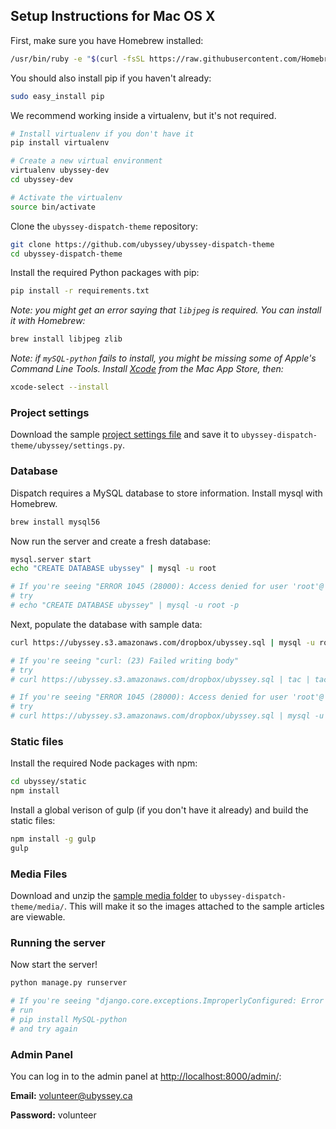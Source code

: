 ## Setup Instructions for Mac OS X

First, make sure you have Homebrew installed:

```bash
/usr/bin/ruby -e "$(curl -fsSL https://raw.githubusercontent.com/Homebrew/install/master/install)"
```

You should also install pip if you haven't already:
```bash
sudo easy_install pip
```

We recommend working inside a virtualenv, but it's not required.

```bash
# Install virtualenv if you don't have it
pip install virtualenv

# Create a new virtual environment
virtualenv ubyssey-dev
cd ubyssey-dev

# Activate the virtualenv
source bin/activate
```

Clone the `ubyssey-dispatch-theme` repository:

```bash
git clone https://github.com/ubyssey/ubyssey-dispatch-theme
cd ubyssey-dispatch-theme
```

Install the required Python packages with pip:

```bash
pip install -r requirements.txt
```

_Note: you might get an error saying that `libjpeg` is required. You can install it with Homebrew:_

```bash
brew install libjpeg zlib
```
_Note: if `mySQL-python` fails to install, you might be missing some of Apple's Command Line Tools. Install [Xcode](https://itunes.apple.com/ca/app/xcode/id497799835?mt=12) from the Mac App Store, then:_

```bash
xcode-select --install
```

### Project settings

Download the sample [project settings file](https://ubyssey.s3.amazonaws.com/dropbox/settings.py) and save it to `ubyssey-dispatch-theme/ubyssey/settings.py`.

### Database

Dispatch requires a MySQL database to store information. Install mysql with Homebrew.

```bash
brew install mysql56
```

Now run the server and create a fresh database:

```bash
mysql.server start
echo "CREATE DATABASE ubyssey" | mysql -u root

# If you're seeing "ERROR 1045 (28000): Access denied for user 'root'@'localhost'"
# try
# echo "CREATE DATABASE ubyssey" | mysql -u root -p
```

Next, populate the database with sample data:

```bash
curl https://ubyssey.s3.amazonaws.com/dropbox/ubyssey.sql | mysql -u root ubyssey

# If you're seeing "curl: (23) Failed writing body"
# try
# curl https://ubyssey.s3.amazonaws.com/dropbox/ubyssey.sql | tac | tac | mysql -u root ubyssey

# If you're seeing "ERROR 1045 (28000): Access denied for user 'root'@'localhost'"
# try
# curl https://ubyssey.s3.amazonaws.com/dropbox/ubyssey.sql | mysql -u root ubyssey -p
```

### Static files

Install the required Node packages with npm:

```bash
cd ubyssey/static
npm install
```

Install a global verison of gulp (if you don't have it already) and build the static files:

```bash
npm install -g gulp
gulp
```

### Media Files

Download and unzip the [sample media folder](https://ubyssey.s3.amazonaws.com/dropbox/media.zip) to `ubyssey-dispatch-theme/media/`. This will make it so the images attached to the sample articles are viewable.

### Running the server

Now start the server!

```bash
python manage.py runserver

# If you're seeing "django.core.exceptions.ImproperlyConfigured: Error loading MySQLdb module: No module named MySQLdb"
# run
# pip install MySQL-python
# and try again
```

### Admin Panel

You can log in to the admin panel at [http://localhost:8000/admin/](http://localhost:8000/admin/):

__Email:__ volunteer@ubyssey.ca

__Password:__ volunteer
